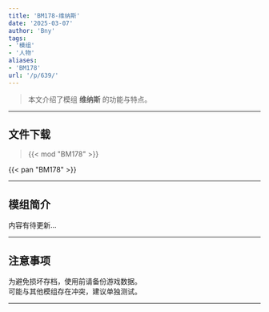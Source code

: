 ```yaml
---
title: 'BM178-维纳斯'
date: '2025-03-07'
author: 'Bny'
tags:
- '模组'
- '人物'
aliases:
- 'BM178'
url: '/p/639/'
---
```


> 本文介绍了模组 **维纳斯** 的功能与特点。

---

## 文件下载  

> {{< mod "BM178" >}}  

{{< pan "BM178" >}}  

---

## 模组简介

>  
内容有待更新...  

---

## 注意事项

>  
为避免损坏存档，使用前请备份游戏数据。  
可能与其他模组存在冲突，建议单独测试。  

---

